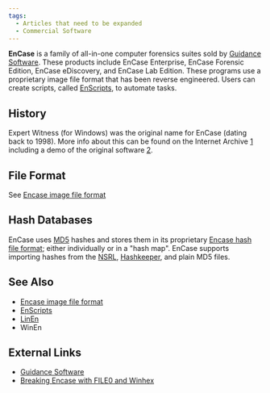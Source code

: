 ```yaml
---
tags:
  - Articles that need to be expanded
  - Commercial Software
---
```

**EnCase** is a family of all-in-one computer forensics suites sold by
[Guidance Software](guidance_software.md). These products
include EnCase Enterprise, EnCase Forensic Edition, EnCase eDiscovery,
and EnCase Lab Edition. These programs use a proprietary image file
format that has been reverse engineered. Users can create scripts,
called [EnScripts](enscripts.md), to automate tasks.

## History

Expert Witness (for Windows) was the original name for EnCase (dating
back to 1998). More info about this can be found on the Internet Archive
[1](http://web.archive.org/web/19980504153628/http://guidancesoftware.com/)
including a demo of the original software
[2](http://web.archive.org/web/19980504153952/http://guidancesoftware.com/data/ewsetup.exe).

## File Format

See [Encase image file format](encase_image_file_format.md)

## Hash Databases

EnCase uses [MD5](md5.md) hashes and stores them in its
proprietary [Encase hash file format](encase_hash_files.md);
either individually or in a "hash map". EnCase supports importing hashes
from the [NSRL](national_software_reference_library.md),
[Hashkeeper](hashkeeper.md), and plain MD5 files.

## See Also

* [Encase image file format](encase_image_file_format.md)
* [EnScripts](enscripts.md)
* [LinEn](linen.md)
* WinEn

## External Links

* [Guidance Software](https://www.opentext.com/products/security-cloud)
* [Breaking Encase with FILE0 and Winhex](https://web.archive.org/web/20070310192503/http://www.safehack.com/Textware/forensic/Anti_Forensic_Break_Encase.pdf)

